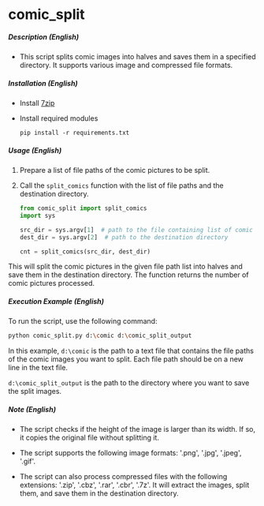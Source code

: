 # comic_split
##### Description (English)

- This script splits comic images into halves and saves them in a specified directory. It supports various image and compressed file formats.

##### Installation (English)

- Install [7zip](https://www.7-zip.org/)
  
- Install required modules
  
  ```
  pip install -r requirements.txt
  ```

##### Usage (English)

1. Prepare a list of file paths of the comic pictures to be split.

2. Call the `split_comics` function with the list of file paths and the destination directory.

   ```python
   from comic_split import split_comics
   import sys
   
   src_dir = sys.argv[1]  # path to the file containing list of comic image paths
   dest_dir = sys.argv[2]  # path to the destination directory
   
   cnt = split_comics(src_dir, dest_dir)
   ```

This will split the comic pictures in the given file path list into halves and save them in the destination directory. The function returns the number of comic pictures processed.

##### Execution Example (English)

To run the script, use the following command:

```bash
python comic_split.py d:\comic d:\comic_split_output
```

In this example, `d:\comic` is the path to a text file that contains the file paths of the comic images you want to split. Each file path should be on a new line in the text file.

`d:\comic_split_output` is the path to the directory where you want to save the split images.

##### Note (English)

- The script checks if the height of the image is larger than its width. If so, it copies the original file without splitting it.

- The script supports the following image formats: '.png', '.jpg', '.jpeg', '.gif'.

- The script can also process compressed files with the following extensions: '.zip', '.cbz', '.rar', '.cbr', '.7z'. It will extract the images, split them, and save them in the destination directory.

